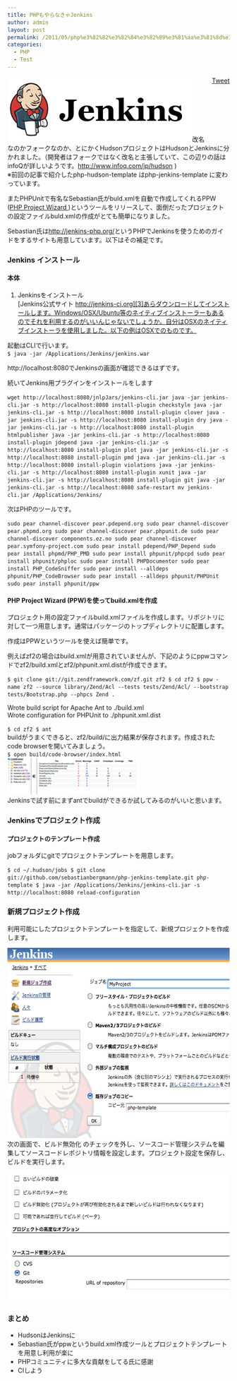 ```yaml
---
title: PHPもやらなきゃJenkins
author: admin
layout: post
permalink: /2011/05/php%e3%82%82%e3%82%84%e3%82%89%e3%81%aa%e3%81%8d%e3%82%83jenkins/
categories:
  - PHP
  - Test
---
```

<div style="float: right; margin-left: 10px;">
  <a href="https://twitter.com/share" class="twitter-share-button" data-count="vertical" data-url="/blog/2011/05/php%e3%82%82%e3%82%84%e3%82%89%e3%81%aa%e3%81%8d%e3%82%83jenkins/">Tweet</a>
</div>

[<img src="/images/wp-content/uploads/2011/05/2793401dfcd60fa8778cab5a1524cd8f.png" alt="" title="Jenkins" width="415" height="147" class="alignnone size-full wp-image-376" />][1] 
改名なのかフォークなのか、とにかくHudsonプロジェクトはHudsonとJenkinsに分かれました。（開発者はフォークではなく改名と主張していて、この辺りの話はinfoQが詳しいようです。<http://www.infoq.com/jp/hudson> )  
※前回の記事で紹介したphp-hudson-template はphp-jenkins-template に変わっています。

またPHPUnitで有名なSebastian氏がbuld.xmlを自動で作成してくれるPPW ([PHP Project Wizard ][2])というツールをリリースして、面倒だったプロジェクトの設定ファイルbuld.xmlの作成がとても簡単になりました。

Sebastian氏は<http://jenkins-php.org/>というPHPでJenkinsを使うためのガイドをするサイトも用意しています。以下はその補足です。

### Jenkins インストール

#### 本体

1. Jenkinsをインストール  
[Jenkins公式サイト http://jenkins-ci.org][3]あらダウンロードしてインストールします。Windows/OSX/Ubuntu等のネイティブインストーラーもあるのでそれを利用するのがいいんじゃないでしょうか。自分はOSXのネイティブインストーラを使用しました。以下の例はOSXでのものです。

起動はCLIで行います。  
`
$ java -jar /Applications/Jenkins/jenkins.war
`

http://localhost:8080でJenkinsの画面が確認できるはずです。

続いてJenkins用プラグインをインストールをします

`
wget http://localhost:8080/jnlpJars/jenkins-cli.jar
java -jar jenkins-cli.jar -s http://localhost:8080 install-plugin checkstyle
java -jar jenkins-cli.jar -s http://localhost:8080 install-plugin clover
java -jar jenkins-cli.jar -s http://localhost:8080 install-plugin dry
java -jar jenkins-cli.jar -s http://localhost:8080 install-plugin htmlpublisher
java -jar jenkins-cli.jar -s http://localhost:8080 install-plugin jdepend
java -jar jenkins-cli.jar -s http://localhost:8080 install-plugin plot
java -jar jenkins-cli.jar -s http://localhost:8080 install-plugin pmd
java -jar jenkins-cli.jar -s http://localhost:8080 install-plugin violations
java -jar jenkins-cli.jar -s http://localhost:8080 install-plugin xunit
java -jar jenkins-cli.jar -s http://localhost:8080 install-plugin git
java -jar jenkins-cli.jar -s http://localhost:8080 safe-restart
mv jenkins-cli.jar /Applications/Jenkins/
`

次はPHPのツールです。

`
sudo pear channel-discover pear.pdepend.org
sudo pear channel-discover pear.phpmd.org
sudo pear channel-discover pear.phpunit.de
sudo pear channel-discover components.ez.no
sudo pear channel-discover pear.symfony-project.com
sudo pear install pdepend/PHP_Depend
sudo pear install phpmd/PHP_PMD
sudo pear install phpunit/phpcpd
sudo pear install phpunit/phploc
sudo pear install PHPDocumentor
sudo pear install PHP_CodeSniffer
sudo pear install --alldeps phpunit/PHP_CodeBrowser
sudo pear install --alldeps phpunit/PHPUnit
sudo pear install phpunit/ppw
`

#### PHP Project Wizard (PPW)を使ってbuild.xmlを作成

プロジェクト用の設定ファイルbuild.xmlファイルを作成します。リポジトリに対して一つ用意します。通常はパッケージのトップディレクトリに配置します。

作成はPPWというツールを使えば簡単です。

例えばzf2の場合はbuild.xmlが用意されていませんが、下記のようにppwコマンドでzf2/build.xmlとzf2/phpunit.xml.distが作成できます。

`
$ git clone git://git.zendframework.com/zf.git zf2
$ cd zf2
$ ppw -name zf2 --source library/Zend/Acl --tests tests/Zend/Acl/ --bootstrap tests/Bootstrap.php --phpcs Zend .
`

Wrote build script for Apache Ant to ./build.xml  
Wrote configuration for PHPUnit to ./phpunit.xml.dist

`
$ cd zf2
$ ant
`  
buildがうまくできると、zf2/build/に出力結果が保存されます。作成されたcode browserを開いてみましょう。  
`
$ open build/code-browser/index.html
`  
[<img src="/images/wp-content/uploads/2011/05/0b7a8c9337217359309b72646469bd89-300x83.png" alt="" title="CodeBrowser" width="300" height="83" class="alignnone size-medium wp-image-372" />][4]  
Jenkinsで試す前にまずantでbuildができるか試してみるのがいいと思います。

### Jenkinsでプロジェクト作成

#### プロジェクトのテンプレート作成

jobフォルダにgitでプロジェクトテンプレートを用意します。

`
$ cd ~/.hudson/jobs
$ git clone git://github.com/sebastianbergmann/php-jenkins-template.git php-template
$ java -jar /Applications/Jenkins/jenkins-cli.jar -s http://localhost:8080 reload-configuration
`

### 新規プロジェクト作成

利用可能にしたプロジェクトテンプレートを指定して、新規プロジェクトを作成します。

[<img src="/images/wp-content/uploads/2011/05/70b01b700a5d3988c82ac32f33a03345.png" alt="" title="新規プロジェクト" width="586" height="431" class="alignnone size-full wp-image-370" />][5] 
次の画面で、ビルド無効化 のチェックを外し、ソースコード管理システムを編集してソースコードレポジトリ情報を設定します。プロジェクト設定を保存し、ビルドを実行します。

[<img src="/images/wp-content/uploads/2011/05/40103152c2ea101b4041d7d00f05f97f.png" alt="" title="新規プロジェクト" width="544" height="293" class="alignnone size-full wp-image-392" />][6] 
### まとめ

*   HudsonはJenkinsに
*   Sebastian氏がppwというbuild.xml作成ツールとプロジェクトテンプレートを用意し利用が楽に
*   PHPコミュニティに多大な貢献をしてる氏に感謝
*   CIしよう

 [1]: /images/wp-content/uploads/2011/05/2793401dfcd60fa8778cab5a1524cd8f.png
 [2]: https://github.com/sebastianbergmann/php-project-wizard
 [3]: http://jenkins-ci.org/
 [4]: /images/wp-content/uploads/2011/05/0b7a8c9337217359309b72646469bd89.png
 [5]: /images/wp-content/uploads/2011/05/70b01b700a5d3988c82ac32f33a03345.png
 [6]: /images/wp-content/uploads/2011/05/40103152c2ea101b4041d7d00f05f97f.png